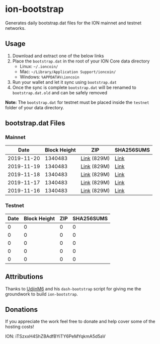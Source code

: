 # ion-bootstrap

Generates daily bootstrap.dat files for the ION mainnet and testnet networks.

## Usage

1. Download and extract one of the below links
2. Place the `bootstrap.dat` in the root of your ION Core data directory
    - Linux: `~/.ioncoin/`
    - Mac: `~/Library/Application Support/ioncoin/`
    - Windows: `%APPDATA%\ioncoin`
3. Run your wallet and let it sync using `bootstrap.dat`
4. Once the sync is complete `bootstrap.dat` will be renamed to `bootstrap.dat.old` and can be safely removed

**Note:** The `bootstrap.dat` for testnet must be placed inside the `testnet` folder of your data directory.

## bootstrap.dat Files

### Mainnet

|    Date    | Block Height | ZIP | SHA256SUMS |
| ---------- | ------------ | --- | ---------- |
| 2019-11-20 | 1340483 | [Link](https://s3-ap-southeast-2.amazonaws.com/ion-bootstrap/mainnet/2019-11-20/bootstrap.dat.zip) (829M) | [Link](https://s3-ap-southeast-2.amazonaws.com/ion-bootstrap/mainnet/2019-11-20/SHA256SUMS) |
| 2019-11-19 | 1340483 | [Link](https://s3-ap-southeast-2.amazonaws.com/ion-bootstrap/mainnet/2019-11-19/bootstrap.dat.zip) (829M) | [Link](https://s3-ap-southeast-2.amazonaws.com/ion-bootstrap/mainnet/2019-11-19/SHA256SUMS) |
| 2019-11-18 | 1340483 | [Link](https://s3-ap-southeast-2.amazonaws.com/ion-bootstrap/mainnet/2019-11-18/bootstrap.dat.zip) (829M) | [Link](https://s3-ap-southeast-2.amazonaws.com/ion-bootstrap/mainnet/2019-11-18/SHA256SUMS) |
| 2019-11-17 | 1340483 | [Link](https://s3-ap-southeast-2.amazonaws.com/ion-bootstrap/mainnet/2019-11-17/bootstrap.dat.zip) (829M) | [Link](https://s3-ap-southeast-2.amazonaws.com/ion-bootstrap/mainnet/2019-11-17/SHA256SUMS) |
| 2019-11-16 | 1340483 | [Link](https://s3-ap-southeast-2.amazonaws.com/ion-bootstrap/mainnet/2019-11-16/bootstrap.dat.zip) (829M) | [Link](https://s3-ap-southeast-2.amazonaws.com/ion-bootstrap/mainnet/2019-11-16/SHA256SUMS) |

### Testnet

|    Date    | Block Height | ZIP | SHA256SUMS |
| ---------- | ------------ | --- | ---------- |
| 0 | 0 | 0 | 0 |
| 0 | 0 | 0 | 0 |
| 0 | 0 | 0 | 0 |
| 0 | 0 | 0 | 0 |
| 0 | 0 | 0 | 0 |

## Attributions

Thanks to [UdjinM6](https://github.com/UdjinM6) and his `dash-bootstrap` script
for giving me the groundwork to build `ion-bootstrap`.

## Donations

If you appreciate the work feel free to donate and help cover some of the
hosting costs!

ION: iTSzxxH4ShZBAdfBYiTY6PeMYqkmA5d5aV
